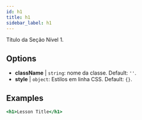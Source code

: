 ```yaml
---
id: h1
title: h1
sidebar_label: h1
---
```


Título da Seção Nível 1.

## Options

* __className__ | `string`: nome da classe. Default: `''`.
* __style__ | `object`: Estilos em linha CSS. Default: `{}`.


## Examples

```jsx live
<h1>Lesson Title</h1>
```

